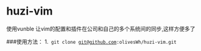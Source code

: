 huzi-vim
========

使用vunble 让vim的配置和插件在公司和自己的多个系统间的同步,这样方便多了

###使用方法：
1.<code>
   git clone git@github.com:olivesWh/huzi-vim.git
 </code>
